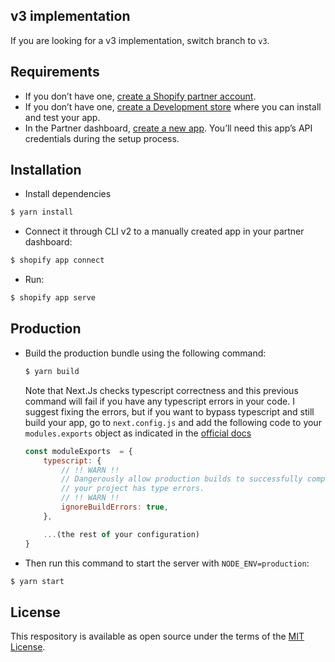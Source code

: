 ## v3 implementation

If you are looking for a v3 implementation, switch branch to `v3`.

## Requirements

- If you don’t have one, [create a Shopify partner account](https://partners.shopify.com/signup).
- If you don’t have one, [create a Development store](https://help.shopify.com/en/partners/dashboard/development-stores#create-a-development-store) where you can install and test your app.
- In the Partner dashboard, [create a new app](https://help.shopify.com/en/api/tools/partner-dashboard/your-apps#create-a-new-app). You’ll need this app’s API credentials during the setup process.

## Installation

- Install dependencies

```sh
$ yarn install
```

- Connect it through CLI v2 to a manually created app in your partner dashboard:

```sh
$ shopify app connect
```

- Run:

```sh
$ shopify app serve
```

## Production

- Build the production bundle using the following command:

  ```sh
  $ yarn build
  ```

  Note that Next.Js checks typescript correctness and this previous command will fail if you have any typescript errors in your code.
  I suggest fixing the errors, but if you want to bypass typescript and still build your app, go to `next.config.js` and add the following code to your `modules.exports` object as indicated in the [official docs](https://nextjs.org/docs/api-reference/next.config.js/ignoring-typescript-errors)

  ```javascript
  const moduleExports  = {
      typescript: {
          // !! WARN !!
          // Dangerously allow production builds to successfully complete even if
          // your project has type errors.
          // !! WARN !!
          ignoreBuildErrors: true,
      },

      ...(the rest of your configuration)
  }
  ```

- Then run this command to start the server with `NODE_ENV=production`:

```sh
$ yarn start
```

## License

This respository is available as open source under the terms of the [MIT License](https://opensource.org/licenses/MIT).
